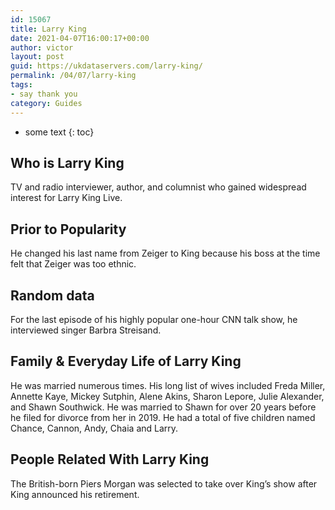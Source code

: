 ```yaml
---
id: 15067
title: Larry King
date: 2021-04-07T16:00:17+00:00
author: victor
layout: post
guid: https://ukdataservers.com/larry-king/
permalink: /04/07/larry-king
tags:
- say thank you
category: Guides
---
```


* some text
{: toc}


## Who is Larry King



TV and radio interviewer, author, and columnist who gained widespread interest for Larry King Live.

                
                
                
## Prior to Popularity



He changed his last name from Zeiger to King because his boss at the time felt that Zeiger was too ethnic.

                
                
                
## Random data



For the last episode of his highly popular one-hour CNN talk show, he interviewed singer Barbra Streisand.

                
                
                
## Family & Everyday Life of Larry King



He was married numerous times. His long list of wives included Freda Miller, Annette Kaye, Mickey Sutphin, Alene Akins, Sharon Lepore, Julie Alexander, and Shawn Southwick. He was married to Shawn for over 20 years before he filed for divorce from her in 2019. He had a total of five children named Chance, Cannon, Andy, Chaia and Larry.

                
                
                
## People Related With Larry King



The British-born Piers Morgan was selected to take over King&#8217;s show after King announced his retirement.

                
              
            
          
          
          